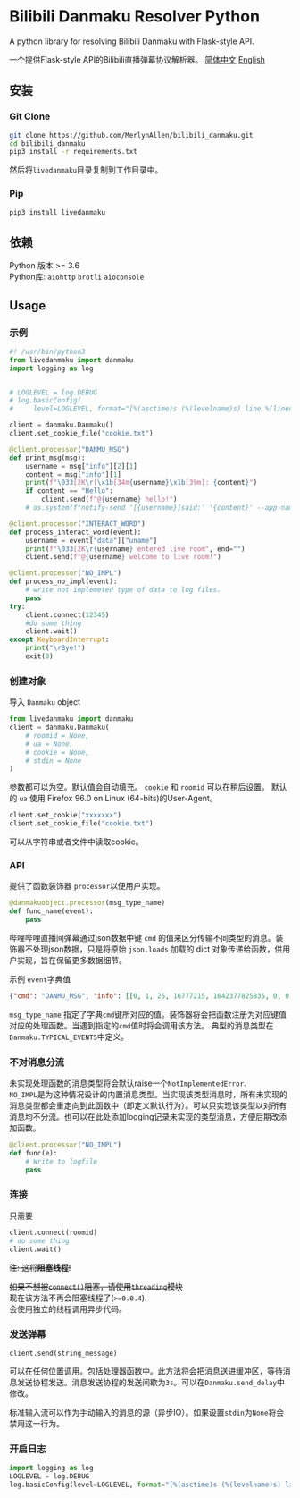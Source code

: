 # Bilibili Danmaku Resolver Python

A python library for resolving Bilibili Danmaku with Flask-style API. 

一个提供Flask-style API的Bilibili直播弹幕协议解析器。
[简体中文](https://github.com/MerlynAllen/bilibili_danmaku/blob/master/README_zh-CN.md/)
[English](https://github.com/MerlynAllen/bilibili_danmaku/blob/master/README.md/)

## 安装

### Git Clone

```sh
git clone https://github.com/MerlynAllen/bilibili_danmaku.git
cd bilibili_danmaku
pip3 install -r requirements.txt
```

然后将`livedanmaku`目录复制到工作目录中。

### Pip

```sh
pip3 install livedanmaku
```



## 依赖

Python 版本 >= 3.6  
Python库: `aiohttp` `brotli` `aioconsole`

## Usage

### 示例

```python
#! /usr/bin/python3
from livedanmaku import danmaku
import logging as log


# LOGLEVEL = log.DEBUG
# log.basicConfig(
#     level=LOGLEVEL, format="[%(asctime)s (%(levelname)s) line %(lineno)d in %(funcName)s]\n%(message)s\n----")

client = danmaku.Danmaku()
client.set_cookie_file("cookie.txt")

@client.processor("DANMU_MSG")
def print_msg(msg):
    username = msg["info"][2][1]
    content = msg["info"][1]
    print(f"\033[2K\r[\x1b[34m{username}\x1b[39m]: {content}")
    if content == "Hello":
        client.send(f"@{username} hello!")
    # os.system(f"notify-send '[{username}]said:' '{content}' --app-name='Bilibili Danmaku Room {client.roomid}' -t 3000") 

@client.processor("INTERACT_WORD")
def process_interact_word(event):
    username = event["data"]["uname"]
    print(f"\033[2K\r{username} entered live room", end="")
    client.send(f"@{username} welcome to live room!")

@client.processor("NO_IMPL")
def process_no_impl(event):
    # write not implemeted type of data to log files.
    pass
try:
    client.connect(12345)
    #do some thing
    client.wait()
except KeyboardInterrupt:
    print("\rBye!")
    exit(0)
```

### 创建对象

导入 `Danmaku` object

```python
from livedanmaku import danmaku
client = danmaku.Danmaku(
	# roomid = None,
    # ua = None, 
    # cookie = None,
    # stdin = None
)
```

参数都可以为空。默认值会自动填充。 `cookie` 和 `roomid` 可以在稍后设置。 默认的 `ua` 使用 Firefox 96.0 on Linux (64-bits)的User-Agent。

```python
client.set_cookie("xxxxxxx")
client.set_cookie_file("cookie.txt")
```

可以从字符串或者文件中读取cookie。

### API

提供了函数装饰器 `processor`以便用户实现。

```python
@danmakuobject.processor(msg_type_name)
def func_name(event):
    pass
```



哔哩哔哩直播间弹幕通过json数据中键 `cmd` 的值来区分传输不同类型的消息。装饰器不处理json数据，只是将原始 `json.loads` 加载的 dict 对象传递给函数，供用户实现，旨在保留更多数据细节。

示例 `event`字典值

```json
{"cmd": "DANMU_MSG", "info": [[0, 1, 25, 16777215, 1642377825835, 0, 0, "c9f269af", 0, 0, 0, "", 0, "{}", "{}", {"mode": 0, "show_player_type": 0, "extra": "{'send_from_me':false,'mode':0,'color':16777215,'dm_type':0,'font_size':25,'player_mode':1,'show_player_type':0,'content':'didi','user_hash':'xxxx','emoticon_unique':'','direction':0,'pk_direction':0,'space_type':'','space_url':''}"}], "didi", [34571330, "xxxx", 0, 0, 0, 10000, 1, ""], [], [2, 0, 9868950, ">50000", 1], ["", ""], 0, 0, "None", {"ts": 1642377825, "ct": "1D32642E"}, 0, 0, "None", "None", 0, 210]}
```

`msg_type_name` 指定了字典`cmd`键所对应的值。装饰器将会把函数注册为对应键值对应的处理函数。当遇到指定的`cmd`值时将会调用该方法。
典型的消息类型在`Danmaku.TYPICAL_EVENTS`中定义。

### 不对消息分流

未实现处理函数的消息类型将会默认raise一个`NotImplementedError`.  
`NO_IMPL`是为这种情况设计的内置消息类型。当实现该类型消息时，所有未实现的消息类型都会重定向到此函数中（即定义默认行为）。可以只实现该类型以对所有消息均不分流。也可以在此处添加logging记录未实现的类型消息，方便后期改添加函数。

```python
@client.processor("NO_IMPL")
def func(e):
    # Write to logfile
    pass
```

### 连接

只需要

```python
client.connect(roomid)
# do some thing
client.wait()
```

~~注: 这将**阻塞线程**!~~

~~如果不想被`connect()`阻塞，请使用`threading`模块~~  
现在该方法不再会阻塞线程了(`>=0.0.4`).  
会使用独立的线程调用异步代码。

### 发送弹幕

```
client.send(string_message)
```

可以在任何位置调用。包括处理器函数中。此方法将会把消息送进缓冲区，等待消息发送协程发送。消息发送协程的发送间歇为`3s`。可以在`Danmaku.send_delay`中修改。

标准输入流可以作为手动输入的消息的源（异步IO）。如果设置`stdin`为`None`将会禁用这一行为。

### 开启日志

```python
import logging as log
LOGLEVEL = log.DEBUG
log.basicConfig(level=LOGLEVEL, format="[%(asctime)s (%(levelname)s) line %(lineno)d in %(funcName)s]\n%(message)s\n----")
```
